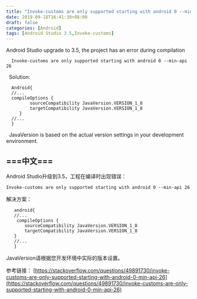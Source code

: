 ```yaml
---
title: "Invoke-customs are only supported starting with android 0 --min-api 26"
date: 2019-09-18T16:41:39+08:00
draft: false
categories: [Android]
tags: [Android Studio 3.5,Invoke-customs]
---
```


Android Studio upgrade to 3.5, the project has an error during compilation<!--more-->
```
  Invoke-customs are only supported starting with android 0 --min-api 26
```

  Solution:
 ``` shell
   Android{
   //...
   compileOptions {
          sourceCompatibility JavaVersion.VERSION_1_8
          targetCompatibility JavaVersion.VERSION_1_8
      }
   //...
   }
 ```

  JavaVersion is based on the actual version settings in your development environment.

===中文===
---

 Android Studio升级到3.5，工程在编译时出现错误：

 ```
 Invoke-customs are only supported starting with android 0 --min-api 26

 ```
 解决方案：

 ```shell
 	android{
 	//...
 	 compileOptions {
        sourceCompatibility JavaVersion.VERSION_1_8
        targetCompatibility JavaVersion.VERSION_1_8
    }
 	//...
 	}

 ```
 JavaVersion请根据您开发环境中实际的版本设置。



 参考链接：
 [https://stackoverflow.com/questions/49891730/invoke-customs-are-only-supported-starting-with-android-0-min-api-26](https://stackoverflow.com/questions/49891730/invoke-customs-are-only-supported-starting-with-android-0-min-api-26)
